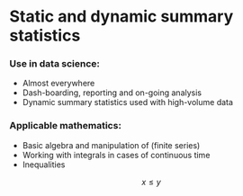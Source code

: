 # Static and dynamic summary statistics

### Use in data science:

* Almost everywhere
* Dash-boarding, reporting and on-going analysis
* Dynamic summary statistics used with high-volume data

### Applicable mathematics:

* Basic algebra and manipulation of (finite series)
* Working with integrals in cases of continuous time
* Inequalities

$$
x \le y
$$

